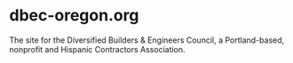 # dbec-oregon.org

The site for the Diversified Builders & Engineers Council, a Portland-based, nonprofit and Hispanic Contractors Association.
